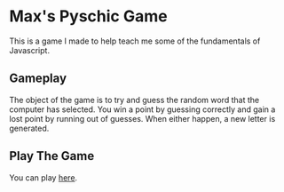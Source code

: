 # Max's Pyschic Game

This is a game I made to help teach me some of the fundamentals of Javascript.

## Gameplay
The object of the game is to try and guess the random word that the computer has selected. You win a point by guessing correctly and gain a lost point by running out of guesses. When either happen, a new letter is generated.

## Play The Game

You can play [here](https://max-magura.github.io/Psychic-Game/).
